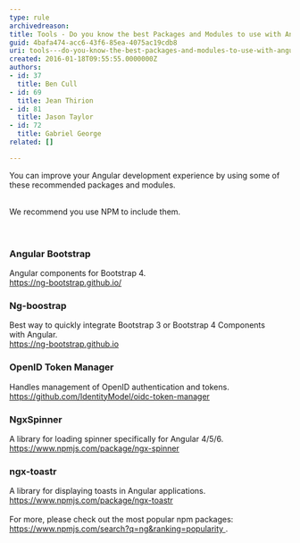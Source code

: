 ```yaml
---
type: rule
archivedreason: 
title: Tools - Do you know the best Packages and Modules to use with Angular?
guid: 4bafa474-acc6-43f6-85ea-4075ac19cdb8
uri: tools---do-you-know-the-best-packages-and-modules-to-use-with-angular
created: 2016-01-18T09:55:55.0000000Z
authors:
- id: 37
  title: Ben Cull
- id: 69
  title: Jean Thirion
- id: 81
  title: Jason Taylor
- id: 72
  title: Gabriel George
related: []

---
```



​You can improve your Angular  development experience by using some of these recommended packages and modules.<div><br><div>We recommend you use NPM to include them. <br></div></div>
<br><excerpt class='endintro'></excerpt><br>
<h3 class="ssw15-rteElement-H3">Angular&#160;Bootstrap</h3><p class="ssw15-rteElement-P">Angular&#160;components for Bootstrap 4.<br><a href="https&#58;//ng-bootstrap.github.io/">https&#58;//ng-bootstrap.github.io/</a><br></p><h3 class="ssw15-rteElement-H3">Ng-boostrap</h3><p><b></b>Best way to quickly integrate&#160;Bootstrap 3&#160;or&#160;Bootstrap 4&#160;Components with&#160;Angular.&#160;<br><a href="https&#58;//ng-bootstrap.github.io/">https&#58;//ng-bootstrap.github.io</a><br> 
</p><h3 class="ssw15-rteElement-H3">OpenID Token Manager</h3><p>Handles management of OpenID authentication and tokens.<br><a href="https&#58;//github.com/IdentityModel/oidc-token-manager">https&#58;//github.com/IdentityModel/oidc-token-manager</a><br></p><p> 
   <strong> </strong></p><h3 class="ssw15-rteElement-H3">NgxSpinner</h3><p>A library for loading spinner specifically for Angular 4/5/6.<br><a href="https&#58;//www.npmjs.com/package/ngx-spinner">https&#58;//www.npmjs.com/package/ngx-spinner</a><br></p><h3 class="ssw15-rteElement-H3">ngx-toastr</h3><p>A library for displaying toasts in Angular applications.<br><a href="https&#58;//www.npmjs.com/package/ngx-toastr">https&#58;//www.npmjs.com/package/ngx-toastr​</a><br><br>For more, please check out the most popular npm packages&#58; <a href="https&#58;//www.npmjs.com/search?q=ng&amp;ranking=popularity">https&#58;//www.npmjs.com/search?q=ng&amp;ranking=popularity </a>.<br><br></p>


